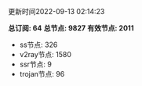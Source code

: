 更新时间2022-09-13 02:14:23

**总订阅: 64**
**总节点: 9827**
**有效节点: 2011**
- ss节点: 326
- v2ray节点: 1580
- ssr节点: 9
- trojan节点: 96
